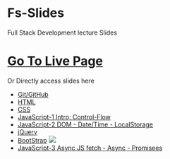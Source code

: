 # Fs-Slides 
Full Stack Development lecture Slides 

# [Go To Live Page](https://qasimtalkin.github.io/FS-SlideDeck/)
Or Directly access slides here
* [Git/GitHub](https://qasimtalkin.github.io/FS-SlideDeck/embeded/GIT-Essentials.html)
* [HTML](https://qasimtalkin.github.io/FS-SlideDeck/embeded/HTML5-Essentials.html)
* [CSS](https://qasimtalkin.github.io/FS-SlideDeck/embeded/CSS-Essentials.html)
* [JavaScript-1 Intro; Control-Flow](https://qasimtalkin.github.io/FS-SlideDeck/embeded/JS-Essentials.html)
* [JavaScript-2 DOM - Date/Time - LocalStorage](https://qasimtalkin.github.io/FS-SlideDeck/embeded/JS-Essentials2.html)
* [jQuery](https://qasimtalkin.github.io/FS-SlideDeck/embeded/jQuery-Essentials3.html)
* [BootStrap](https://qasimtalkin.github.io/FS-SlideDeck/embeded/BootStrap-Essentials.html)
![](2022-06-04-16-46-27.png)
* [JavaScript-3 Async JS fetch - Async - Promisees](https://qasimtalkin.github.io/FS-SlideDeck/embeded/JS-Essentials3.html)